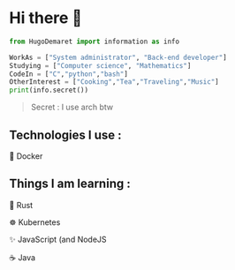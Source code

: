 <h1> Hi there 👋 </h1>

```python
from HugoDemaret import information as info

WorkAs = ["System administrator", "Back-end developer"]
Studying = ["Computer science", "Mathematics"]
CodeIn = ["C","python","bash"]
OtherInterest = ["Cooking","Tea","Traveling","Music"]
print(info.secret())
```
> Secret : I use arch btw

<h2>Technologies I use :</h2>
<p>🐳 Docker</p>

<h2>Things I am learning :</h2>
<p>🦀 Rust</p>
<p>☸ Kubernetes</p>
<p>✨ JavaScript (and NodeJS</p>
<p>☕ Java</p>
